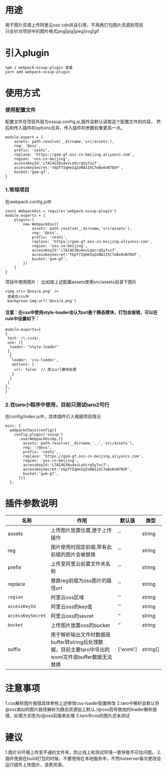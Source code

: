 # 用途
用于图片资源上传阿里云oss cdn并且引用，不用再打包图片资源到项目   
只会针对项目中的图片格式png|jpg|jpeg|svg|gif
# 引入plugin
```
npm i webpack-ossup-plugin 或者
yarn add webpack-ossup-plugin
```
# 使用方式
### 使用配置文件
配置文件在项目外层为ossup.config.js,插件会默认读取这个配置文件的内容，
然后和传入插件的options合并，传入插件的参数权重更高一点。
```
module.export = {
    assets: path.resolve(__dirname,'src/assets'),
    reg: '@oss',
    prefix: 'ceshi',
    replace: 'https://gxm-gf.oss-cn-beijing.aliyuncs.com',
    region: 'oss-cn-beijing',
    accessKeyId:'LTAI4G38u4xvLeUcrq5y7xz7',
    accessKeySecret:'t6pTYIqHeIqZoNA1IhC7eBx0vN7DUF',
    bucket:'gxm-gf',
}
```
### 1.常规项目
在webpack.config.js中
```
const WebpackOss = require('webpack-ossup-plugin')
module.exports = {
	plugins:[
    	new WebpackOss({
            assets: path.resolve(__dirname,'src/assets'),
            reg: '@oss',
            prefix: 'ceshi',
            replace: 'https://gxm-gf.oss-cn-beijing.aliyuncs.com',
            region: 'oss-cn-beijing',
            accessKeyId:'LTAI4G38u4xvLeUcrq5y7xz7',
            accessKeySecret:'t6pTYIqHeIqZoNA1IhC7eBx0vN7DUF',
            bucket:'gxm-gf',
        })
    ]
}
```
项目中使用图片：
比如按上述配置assets使用src/assets目录下图片
```
<img src='@oss/a.png' /> 
 或者在css中
 backgroun-img:url('@oss/a.png')
```
#### 注意：在css中使用style-loader会认为url是个静态模块，打包会报错，可以在rule中设置如下：
```
module.exports={
{
 test: /\.css$/,
 use: [{
  loader: "style-loader"
 },
  {
   loader: 'css-loader',
   options: {
    url: false  // 禁止url模块处理
   }
  }
 ]
},
}
```

### 2.在taro小程序中使用，目前只测试taro2可行
在config/index.js中，具体插件引入根据项目情况
```
mini: {
  webpackChain(config){
    config.plugin('ossup')
      .use(WebpackOssUp,[{
        assets: path.resolve(__dirname,'..','src/assets'),
        reg: '/@oss',
        prefix: 'ceshi',
        replace: 'https://gxm-gf.oss-cn-beijing.aliyuncs.com',
        region: 'oss-cn-beijing',
        accessKeyId:'LTAI4G38u4xvLeUcrq5y7xz7',
        accessKeySecret:'t6pTYIqHeIqZoNA1IhC7eBx0vN7DUF',
        bucket:'gxm-gf',
      }])
  },
```

# 插件参数说明
|名称|作用|默认值|类型|   
|---|---|---|---|   
|assets|上传图片放置位置,便于上传操作|''|string|
|reg|图片使用时固定前缀,带有此前缀的图片会被替换|''|string|
|prefix|上传至阿里云前置文件夹名称|''|string|
|replace|替换reg前缀为oss图片的路径url|''|string|
|`region`|阿里云oss区域|''|string|
|`accessKeyId`|阿里云oss的key值|''|string|
|`accessKeySecret`|阿里云oss的sevret|‘’|string|
|`bucket`|上传图片放置oss的bucket|‘’|string|
|suffix|用于解析输出文件时数据是buffer转string后处理数据，目前主要taro中导出的wxml文件是buffer数据无法替换|['wxml']|string[]|

# 注意事项
1.css解析图片报错具体参照上述修改css-loader配置修改
2.taro中解析会默认将@oss类似的图片路径解析为静态资源加上默认./@oss而导致他的loader解析报错，处理方式改为/@oss前缀来处理
3.taro中css的图片还未测试

# 建议
1.图片分环境上传至不通的文件夹，防止线上和测试环境一致导致不可估问题。
2.插件使用在build打包的时候，不要使用在本地服务中，不然hotserver每次更改会运行插件上传图片，浪费资源。
